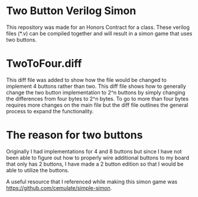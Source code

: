 # Two Button Verilog Simon

This repository was made for an Honors Contract for a class. These verilog files (\*.v) can be compiled together and will result in a simon game that uses two buttons.

# TwoToFour.diff

This diff file was added to show how the file would be changed to implement 4 buttons rather than two. This diff file shows how to generally change the two button implementation to 2^n buttons by simply changing the differences from four bytes to 2^n bytes.
To go to more than four bytes requires more changes on the main file but the diff file outlines the general process to expand the functionality.

# The reason for two buttons

Originally I had implementations for 4 and 8 buttons but since I have not been able to figure out how to properly wire additional buttons to my board that only has 2 buttons, I have made a 2 button edition so that I would be able to utilize the buttons.


A useful resource that I referenced while making this simon game was https://github.com/cemulate/simple-simon.
